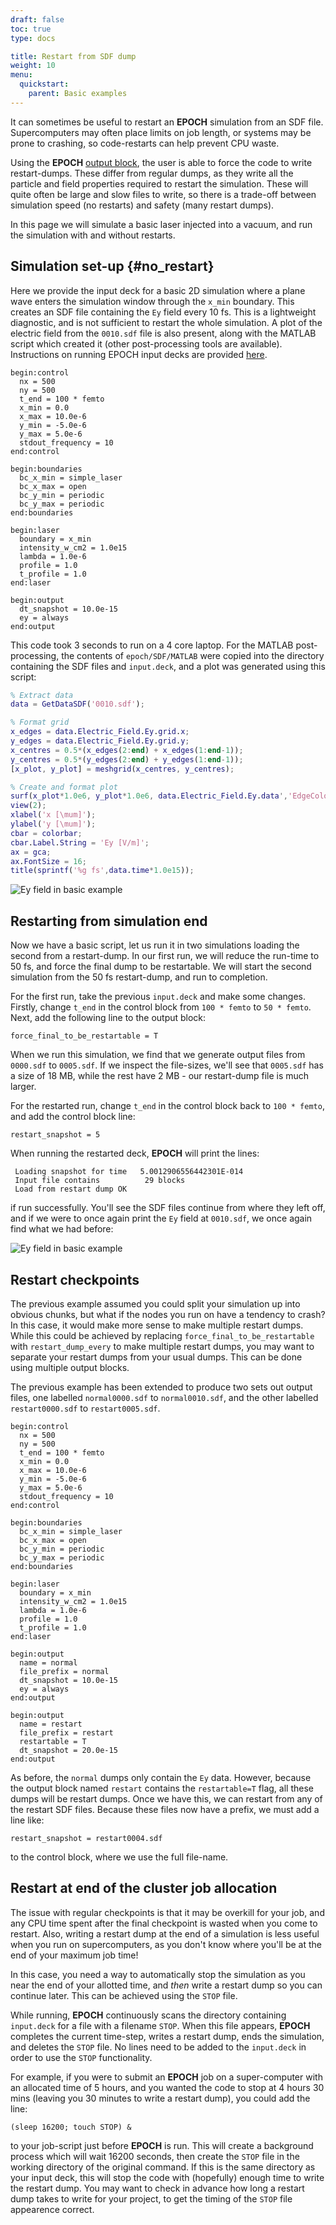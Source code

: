 ```yaml
---
draft: false
toc: true
type: docs

title: Restart from SDF dump
weight: 10
menu:
  quickstart:
    parent: Basic examples
---
```


It can sometimes be useful to restart an **EPOCH** simulation from an SDF file. 
Supercomputers may often place limits on job length, or systems may be prone to
crashing, so code-restarts can help prevent CPU waste.

Using the **EPOCH** [output block](/documentation/input_deck/input_deck_output_block.html),
the user is able to force the code to write restart-dumps. These differ from 
regular dumps, as they write all the particle and field properties required to
restart the simulation. These will quite often be large and slow files to write,
so there is a trade-off between simulation speed (no restarts) and safety (many 
restart dumps).

In this page we will simulate a basic laser injected into a vacuum, and run the 
simulation with and without restarts.

## Simulation set-up {#no_restart}

Here we provide the input deck for a basic 2D simulation where a plane wave 
enters 
the simulation window through the `x_min` boundary. This creates an SDF file
containing the `Ey` field every 10 fs. This is a lightweight diagnostic, and 
is not sufficient to restart the whole simulation. A plot of the electric field
from the `0010.sdf` file is also present, along with the MATLAB script which 
created it (other post-processing tools are available). Instructions on running 
EPOCH input decks are provided [here](/quickstart.html).

```
begin:control
  nx = 500
  ny = 500
  t_end = 100 * femto
  x_min = 0.0
  x_max = 10.0e-6
  y_min = -5.0e-6
  y_max = 5.0e-6
  stdout_frequency = 10
end:control

begin:boundaries
  bc_x_min = simple_laser
  bc_x_max = open
  bc_y_min = periodic
  bc_y_max = periodic
end:boundaries

begin:laser
  boundary = x_min
  intensity_w_cm2 = 1.0e15
  lambda = 1.0e-6
  profile = 1.0
  t_profile = 1.0
end:laser

begin:output
  dt_snapshot = 10.0e-15
  ey = always
end:output
```

This code took 3 seconds to run on a 4 core laptop. For the MATLAB
post-processing, the contents of `epoch/SDF/MATLAB` were copied into the
directory containing the SDF files and `input.deck`, and a plot was generated 
using this script:

```MatLab
% Extract data
data = GetDataSDF('0010.sdf');

% Format grid
x_edges = data.Electric_Field.Ey.grid.x;
y_edges = data.Electric_Field.Ey.grid.y;
x_centres = 0.5*(x_edges(2:end) + x_edges(1:end-1));
y_centres = 0.5*(y_edges(2:end) + y_edges(1:end-1));
[x_plot, y_plot] = meshgrid(x_centres, y_centres);

% Create and format plot
surf(x_plot*1.0e6, y_plot*1.0e6, data.Electric_Field.Ey.data','EdgeColor','none');
view(2);
xlabel('x [\mum]');
ylabel('y [\mum]');
cbar = colorbar;
cbar.Label.String = 'Ey [V/m]';
ax = gca;
ax.FontSize = 16;
title(sprintf('%g fs',data.time*1.0e15));
```

![Ey field in basic example](restart_example.png)

## Restarting from simulation end

Now we have a basic script, let us run it in two simulations loading the second
from a restart-dump. In our first run, we will reduce the run-time to 50 fs, and
force the final dump to be restartable. We will start the second simulation from
the 50 fs restart-dump, and run to completion.

For the first run, take the previous `input.deck` and make some changes.
Firstly, change `t_end` in the control block from `100 * femto` to `50 * femto`. 
Next, add the following line to the output block:

```
force_final_to_be_restartable = T
```

When we run this simulation, we find that we generate output files from 
`0000.sdf` to `0005.sdf`. If we inspect the file-sizes, we'll see that 
`0005.sdf` has a size of 18 MB, while the rest have 2 MB - our restart-dump file
is much larger.

For the restarted run, change `t_end` in the control block back to 
`100 * femto`, and add the control block line:

```
restart_snapshot = 5
```

When running the restarted deck, **EPOCH** will print the lines:

```
 Loading snapshot for time   5.0012906556442301E-014
 Input file contains          29 blocks
 Load from restart dump OK
```

if run successfully. You'll see the SDF files continue from where they left off,
and if we were to once again print the `Ey` field at `0010.sdf`, we once again
find what we had before:

![Ey field in basic example](restart_example.png)

## Restart checkpoints

The previous example assumed you could split your simulation up into obvious
chunks, but what if the nodes you run on have a tendency to crash? In this case,
it would make more sense to make multiple restart dumps. While this could be 
achieved by replacing `force_final_to_be_restartable` with `restart_dump_every` 
to make multiple restart dumps, you may want to separate your restart dumps from
your usual dumps. This can be done using multiple output blocks.

The previous example has been extended to produce two sets out output files, one 
labelled `normal0000.sdf` to `normal0010.sdf`, and the other labelled 
`restart0000.sdf` to `restart0005.sdf`.

```
begin:control
  nx = 500
  ny = 500
  t_end = 100 * femto
  x_min = 0.0
  x_max = 10.0e-6
  y_min = -5.0e-6
  y_max = 5.0e-6
  stdout_frequency = 10
end:control

begin:boundaries
  bc_x_min = simple_laser
  bc_x_max = open
  bc_y_min = periodic
  bc_y_max = periodic
end:boundaries

begin:laser
  boundary = x_min
  intensity_w_cm2 = 1.0e15
  lambda = 1.0e-6
  profile = 1.0
  t_profile = 1.0
end:laser

begin:output
  name = normal
  file_prefix = normal
  dt_snapshot = 10.0e-15
  ey = always
end:output

begin:output
  name = restart
  file_prefix = restart
  restartable = T
  dt_snapshot = 20.0e-15
end:output
```

As before, the `normal` dumps only contain the `Ey` data. However, because the 
output block named `restart` contains the `restartable=T` flag, all these dumps 
will be restart dumps. Once we have this, we can restart from any of the restart 
SDF files. Because 
these files now have a prefix, we must add a line like:

```
restart_snapshot = restart0004.sdf
```

to the control block, where we use the full file-name.

## Restart at end of the cluster job allocation

The issue with regular checkpoints is that it may be overkill for your job, and 
any CPU time spent after the final checkpoint is wasted when you come to 
restart. Also, writing a restart dump at the end of a simulation is less useful 
when you run on supercomputers, as you don't know where you'll be at the end of
your maximum job time!

In this case, you need a way to automatically stop the simulation as you near 
the end of your allotted time, and _then_ write a restart dump so you can 
continue later. This can be achieved using the `STOP` file.

While running, **EPOCH** continuously scans the directory containing 
`input.deck` for a file with a filename `STOP`. When this file appears, 
**EPOCH** completes the current time-step, writes a restart dump, ends the
simulation, and deletes the `STOP` file. No lines need to be added to the 
`input.deck` in order to use the `STOP` functionality.

For example, if you were to submit an **EPOCH** job on a super-computer with an 
allocated time of 5 hours, and you wanted the code to stop at 4 hours 30 mins 
(leaving you 30 minutes to write a restart dump), you could add the line:

```
(sleep 16200; touch STOP) &
```

to your job-script just before **EPOCH** is run. This will create a background 
process which will wait 16200 seconds, then create the `STOP` file in the 
working directory of the original command. If this is the same directory as your
input deck, 
this will stop the code with (hopefully) enough time to write the restart dump. 
You may want to check in advance how long a restart dump takes to write for your 
project, to get the timing of the `STOP` file appearence correct.